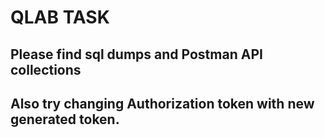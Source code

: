 # QLAB TASK
## Please find sql dumps and Postman API collections
## Also try changing Authorization token with new generated token.


